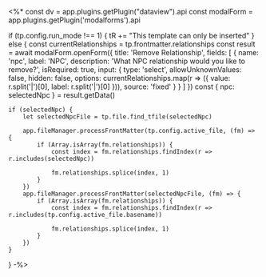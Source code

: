 <%*
const dv = app.plugins.getPlugin("dataview").api
const modalForm = app.plugins.getPlugin('modalforms').api

if (tp.config.run_mode !== 1) {
    tR += "This template can only be inserted"
} else {
    const currentRelationships = tp.frontmatter.relationships
    const result = await modalForm.openForm({
        title: 'Remove Relationship',
        fields: [
            {
                name: 'npc',
                label: 'NPC',
                description: 'What NPC relationship would you like to remove?',
                isRequired: true,
                input: {
                    type: 'select',
                    allowUnknownValues: false,
                    hidden: false,
                    options: currentRelationships.map(r => ({
                        value: r.split('|')[0],
                        label: r.split('|')[0]
                    })),
                    source: 'fixed'
                }
            }
        ]
    })
    const { npc: selectedNpc } = result.getData()
    
    if (selectedNpc) {
        let selectedNpcFile = tp.file.find_tfile(selectedNpc)

        app.fileManager.processFrontMatter(tp.config.active_file, (fm) => {
            if (Array.isArray(fm.relationships)) {
                const index = fm.relationships.findIndex(r => r.includes(selectedNpc))

                fm.relationships.splice(index, 1)
            }
        })
        app.fileManager.processFrontMatter(selectedNpcFile, (fm) => {
            if (Array.isArray(fm.relationships)) {
                const index = fm.relationships.findIndex(r => r.includes(tp.config.active_file.basename))

                fm.relationships.splice(index, 1)
            }
        })
    }
}
-%>